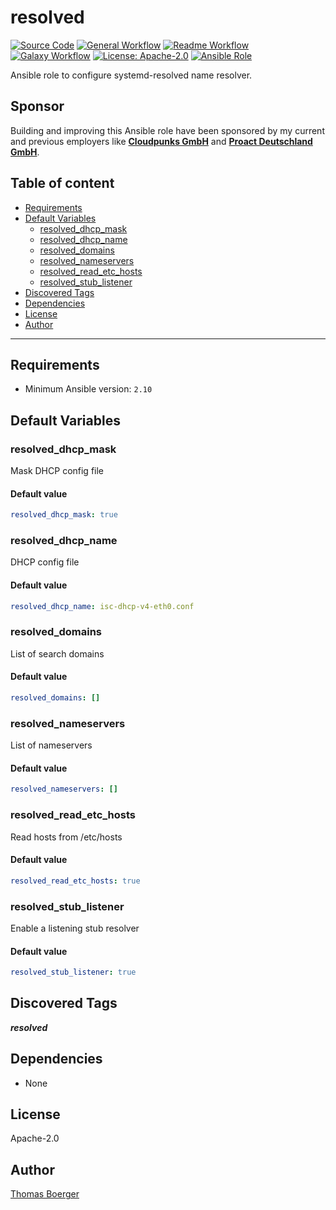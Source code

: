 # resolved

[![Source Code](https://img.shields.io/badge/github-source%20code-blue?logo=github&amp;logoColor=white)](https://github.com/rolehippie/resolved)
[![General Workflow](https://github.com/rolehippie/resolved/actions/workflows/general.yml/badge.svg)](https://github.com/rolehippie/resolved/actions/workflows/general.yml)
[![Readme Workflow](https://github.com/rolehippie/resolved/actions/workflows/readme.yml/badge.svg)](https://github.com/rolehippie/resolved/actions/workflows/readme.yml)
[![Galaxy Workflow](https://github.com/rolehippie/resolved/actions/workflows/galaxy.yml/badge.svg)](https://github.com/rolehippie/resolved/actions/workflows/galaxy.yml)
[![License: Apache-2.0](https://img.shields.io/github/license/rolehippie/resolved)](https://github.com/rolehippie/resolved/blob/master/LICENSE)
[![Ansible Role](https://img.shields.io/badge/role-rolehippie.resolved-blue)](https://galaxy.ansible.com/rolehippie/resolved)

Ansible role to configure systemd-resolved name resolver.

## Sponsor

Building and improving this Ansible role have been sponsored by my current and previous employers like **[Cloudpunks GmbH](https://cloudpunks.de)** and **[Proact Deutschland GmbH](https://www.proact.eu)**.

## Table of content

- [Requirements](#requirements)
- [Default Variables](#default-variables)
  - [resolved_dhcp_mask](#resolved_dhcp_mask)
  - [resolved_dhcp_name](#resolved_dhcp_name)
  - [resolved_domains](#resolved_domains)
  - [resolved_nameservers](#resolved_nameservers)
  - [resolved_read_etc_hosts](#resolved_read_etc_hosts)
  - [resolved_stub_listener](#resolved_stub_listener)
- [Discovered Tags](#discovered-tags)
- [Dependencies](#dependencies)
- [License](#license)
- [Author](#author)

---

## Requirements

- Minimum Ansible version: `2.10`


## Default Variables

### resolved_dhcp_mask

Mask DHCP config file

#### Default value

```YAML
resolved_dhcp_mask: true
```

### resolved_dhcp_name

DHCP config file

#### Default value

```YAML
resolved_dhcp_name: isc-dhcp-v4-eth0.conf
```

### resolved_domains

List of search domains

#### Default value

```YAML
resolved_domains: []
```

### resolved_nameservers

List of nameservers

#### Default value

```YAML
resolved_nameservers: []
```

### resolved_read_etc_hosts

Read hosts from /etc/hosts

#### Default value

```YAML
resolved_read_etc_hosts: true
```

### resolved_stub_listener

Enable a listening stub resolver

#### Default value

```YAML
resolved_stub_listener: true
```

## Discovered Tags

**_resolved_**


## Dependencies

- None

## License

Apache-2.0

## Author

[Thomas Boerger](https://github.com/tboerger)
